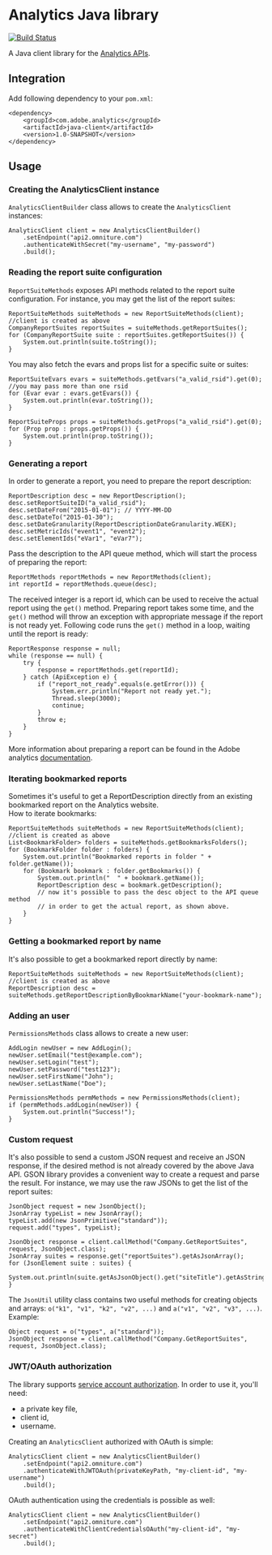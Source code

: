 # Analytics Java library

[![Build Status](https://travis-ci.org/Adobe-Marketing-Cloud/analytics-java-library.svg?branch=master)](https://travis-ci.org/Adobe-Marketing-Cloud/analytics-java-library)

A Java client library for the [Analytics APIs](https://marketing.adobe.com/developer/documentation).

## Integration

Add following dependency to your `pom.xml`:

    <dependency>
        <groupId>com.adobe.analytics</groupId>
        <artifactId>java-client</artifactId>
        <version>1.0-SNAPSHOT</version>
    </dependency>

## Usage

### Creating the AnalyticsClient instance

`AnalyticsClientBuilder` class allows to create the `AnalyticsClient` instances:

    AnalyticsClient client = new AnalyticsClientBuilder()
        .setEndpoint("api2.omniture.com")
        .authenticateWithSecret("my-username", "my-password")
        .build();

### Reading the report suite configuration

`ReportSuiteMethods` exposes API methods related to the report suite
configuration. For instance, you may get the list of the report suites:

    ReportSuiteMethods suiteMethods = new ReportSuiteMethods(client); //client is created as above
    CompanyReportSuites reportSuites = suiteMethods.getReportSuites();
    for (CompanyReportSuite suite : reportSuites.getReportSuites()) {
        System.out.println(suite.toString());
    }

You may also fetch the evars and props list for a specific suite or
suites:

    ReportSuiteEvars evars = suiteMethods.getEvars("a_valid_rsid").get(0); //you may pass more than one rsid
    for (Evar evar : evars.getEvars()) {
        System.out.println(evar.toString());
    }

    ReportSuiteProps props = suiteMethods.getProps("a_valid_rsid").get(0);
    for (Prop prop : props.getProps()) {
        System.out.println(prop.toString());
    }

### Generating a report

In order to generate a report, you need to prepare the report
description:

    ReportDescription desc = new ReportDescription();
    desc.setReportSuiteID("a_valid_rsid");
    desc.setDateFrom("2015-01-01"); // YYYY-MM-DD
    desc.setDateTo("2015-01-30");
    desc.setDateGranularity(ReportDescriptionDateGranularity.WEEK);
    desc.setMetricIds("event1", "event2");
    desc.setElementIds("eVar1", "eVar7");

Pass the description to the API queue method, which will start the
process of preparing the report:

    ReportMethods reportMethods = new ReportMethods(client);
    int reportId = reportMethods.queue(desc);

The received integer is a report id, which can be used to receive the
actual report using the `get()` method. Preparing report takes some
time, and the `get()` method will throw an exception with appropriate
message if the report is not ready yet. Following code runs the `get()`
method in a loop, waiting until the report is ready:

    ReportResponse response = null;
    while (response == null) {
        try {
            response = reportMethods.get(reportId);
        } catch (ApiException e) {
            if ("report_not_ready".equals(e.getError())) {
                System.err.println("Report not ready yet.");
                Thread.sleep(3000);
                continue;
            }
            throw e;
        }
    }

More information about preparing a report can be found in the Adobe
analytics [documentation](https://marketing.adobe.com/developer/documentation/analytics-reporting-1-4/get-started).

### Iterating bookmarked reports
Sometimes it's useful to get a ReportDescription directly from an existing bookmarked report on the Analytics website.  
How to iterate bookmarks:

    ReportSuiteMethods suiteMethods = new ReportSuiteMethods(client); //client is created as above
    List<BookmarkFolder> folders = suiteMethods.getBookmarksFolders();
    for (BookmarkFolder folder : folders) {
        System.out.println("Bookmarked reports in folder " + folder.getName());
        for (Bookmark bookmark : folder.getBookmarks()) {
            System.out.println("  " + bookmark.getName());
            ReportDescription desc = bookmark.getDescription();
            // now it's possible to pass the desc object to the API queue method  
            // in order to get the actual report, as shown above.
        }
    }
  
### Getting a bookmarked report by name
It's also possible to get a bookmarked report directly by name:

    ReportSuiteMethods suiteMethods = new ReportSuiteMethods(client); //client is created as above
    ReportDescription desc = suiteMethods.getReportDescriptionByBookmarkName("your-bookmark-name");

### Adding an user

`PermissionsMethods` class allows to create a new user:

    AddLogin newUser = new AddLogin();
    newUser.setEmail("test@example.com");
    newUser.setLogin("test");
    newUser.setPassword("test123");
    newUser.setFirstName("John");
    newUser.setLastName("Doe");

    PermissionsMethods permMethods = new PermissionsMethods(client);
    if (permMethods.addLogin(newUser)) {
        System.out.println("Success!");
    }

### Custom request

It's also possible to send a custom JSON request and receive an JSON
response, if the desired method is not already covered by the above Java
API. GSON library provides a convenient way to create a request and
parse the result. For instance, we may use the raw JSONs to get the list
of the report suites:

    JsonObject request = new JsonObject();
    JsonArray typeList = new JsonArray();
    typeList.add(new JsonPrimitive("standard"));
    request.add("types", typeList);

    JsonObject response = client.callMethod("Company.GetReportSuites", request, JsonObject.class);
    JsonArray suites = response.get("reportSuites").getAsJsonArray();
    for (JsonElement suite : suites) {
        System.out.println(suite.getAsJsonObject().get("siteTitle").getAsString());
    }

The `JsonUtil` utility class contains two useful methods for creating
objects and arrays: `o("k1", "v1", "k2", "v2", ...)` and `a("v1", "v2", "v3", ...)`. Example:

    Object request = o("types", a("standard"));
    JsonObject response = client.callMethod("Company.GetReportSuites", request, JsonObject.class);

### JWT/OAuth authorization

The library supports
[service account authorization](https://marketing.adobe.com/developer/documentation/authentication-1/auth-service-account-1).
In order to use it, you'll need:

* a private key file,
* client id,
* username.

Creating an `AnalyticsClient` authorized with OAuth is simple:

    AnalyticsClient client = new AnalyticsClientBuilder()
        .setEndpoint("api2.omniture.com")
        .authenticateWithJWTOAuth(privateKeyPath, "my-client-id", "my-username")
        .build();

OAuth authentication using the credentials is possible as well:

    AnalyticsClient client = new AnalyticsClientBuilder()
        .setEndpoint("api2.omniture.com")
        .authenticateWithClientCredentialsOAuth("my-client-id", "my-secret")
        .build();
